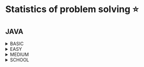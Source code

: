 # Statistics of problem solving ⭐
## JAVA
<details>
<summary>BASIC</summary>

|Name|Problem|Solution|Time Complexity|Space complexity
|---|---|---|---|---|
|Binary Search|https://practice.geeksforgeeks.org/problems/binary-search-1587115620/1?utm_source=gfg&utm_medium=article&utm_campaign=bottom_sticky_on_article|<a href='https://github.com/savra/GeeksforGeeks/tree/master/src/main/java/com/hvdbs/savra/geeksforgeeks/solution/java/BinarySearch.java'>Binary Search</a>|$O(LogN)$|$O(1)$
|Bit Difference|https://practice.geeksforgeeks.org/problems/bit-difference-1587115620/1?page=1&difficulty[]=-1&status[]=unsolved&sortBy=accuracy|<a href='https://github.com/savra/GeeksforGeeks/tree/master/src/main/java/com/hvdbs/savra/geeksforgeeks/solution/java/BitDifference.java'>Bit Difference</a>|$not specified$|$not specified$
|Check If Circular Linked List|https://practice.geeksforgeeks.org/problems/circular-linked-list/1?page=1&difficulty[]=-1&status[]=unsolved&category[]=Linked%20List&sortBy=accuracy|<a href='https://github.com/savra/GeeksforGeeks/tree/master/src/main/java/com/hvdbs/savra/geeksforgeeks/solution/java/CheckIfCircularLinkedList.java'>Check If Circular Linked List</a>|$O(N)$|$O(1)$
|Count Leaves in Binary Tree|https://practice.geeksforgeeks.org/problems/count-leaves-in-binary-tree/1?page=1&difficulty[]=-1&status[]=unsolved&sortBy=accuracy|<a href='https://github.com/savra/GeeksforGeeks/tree/master/src/main/java/com/hvdbs/savra/geeksforgeeks/solution/java/CountLeavesInBinaryTree.java'>Count Leaves in Binary Tree</a>|$O(N)$|$O(N)$
|Count nodes of linked list|https://practice.geeksforgeeks.org/problems/count-nodes-of-linked-list/1?page=1&difficulty[]=-1&status[]=unsolved&sortBy=accuracy|<a href='https://github.com/savra/GeeksforGeeks/tree/master/src/main/java/com/hvdbs/savra/geeksforgeeks/solution/java/CountNodesOfLinkedList.java'>Count nodes of linked list</a>|$O(N)$|$O(1)$
|Count zeros in a sorted matrix|https://practice.geeksforgeeks.org/problems/count-zeros-in-a-sorted-matrix/1?page=1&difficulty[]=-1&status[]=unsolved&sortBy=accuracy|<a href='https://github.com/savra/GeeksforGeeks/tree/master/src/main/java/com/hvdbs/savra/geeksforgeeks/solution/java/CountZerosInASortedMatrix.java'>Count zeros in a sorted matrix</a>|$O(N^2)$|$O(1)$
|Delete Alternate Nodes|https://practice.geeksforgeeks.org/problems/delete-alternate-nodes/1?page=1&difficulty[]=-1&status[]=unsolved&category[]=Linked%20List&sortBy=accuracy|<a href='https://github.com/savra/GeeksforGeeks/tree/master/src/main/java/com/hvdbs/savra/geeksforgeeks/solution/java/DeleteAlternateNodes.java'>Delete Alternate Nodes</a>|$not specified$|$not specified$
|Delete node in Doubly Linked List|https://practice.geeksforgeeks.org/problems/delete-node-in-doubly-linked-list/1?page=1&difficulty[]=-1&status[]=unsolved&category[]=Linked%20List&sortBy=accuracy|<a href='https://github.com/savra/GeeksforGeeks/tree/master/src/main/java/com/hvdbs/savra/geeksforgeeks/solution/java/DeleteNodeInDoublyLinkedList.java'>Delete node in Doubly Linked List</a>|$not specified$|$not specified$
|Find minimum and maximum element in an array|https://practice.geeksforgeeks.org/problems/find-minimum-and-maximum-element-in-an-array4428/1?page=1&difficulty[]=-1&category[]=Data%20Structures&category[]=Arrays&sortBy=submissions|<a href='https://github.com/savra/GeeksforGeeks/tree/master/src/main/java/com/hvdbs/savra/geeksforgeeks/solution/java/FindMinimumAndMaximumElementInAnArray.java'>Find minimum and maximum element in an array</a>|$O(N)$|$O(1)$
|Find n/k th node in Linked list|https://practice.geeksforgeeks.org/problems/find-nk-th-node-in-linked-list/1?page=1&difficulty[]=-1&status[]=unsolved&category[]=Linked%20List&sortBy=accuracy|<a href='https://github.com/savra/GeeksforGeeks/tree/master/src/main/java/com/hvdbs/savra/geeksforgeeks/solution/java/FindNkThNodeInLinkedList.java'>Find n/k th node in Linked list</a>|$not specified$|$not specified$
|Find the Sum of Last N nodes of the Linked List|https://practice.geeksforgeeks.org/problems/find-the-sum-of-last-n-nodes-of-the-linked-list/1?page=1&difficulty[]=-1&status[]=unsolved&category[]=Linked%20List&sortBy=accuracy|<a href='https://github.com/savra/GeeksforGeeks/tree/master/src/main/java/com/hvdbs/savra/geeksforgeeks/solution/java/FindTheSumOfLastNNodesOfTheLinkedList.java'>Find the Sum of Last N nodes of the Linked List</a>|$O(N)$|$O(1)$
|Game with nos|https://practice.geeksforgeeks.org/problems/game-with-nos3123/1?page=1&difficulty[]=-1&status[]=unsolved&sortBy=accuracy|<a href='https://github.com/savra/GeeksforGeeks/tree/master/src/main/java/com/hvdbs/savra/geeksforgeeks/solution/java/GameWithNos.java'>Game with nos</a>|$O(N)$|$O(N)$
|Identical Linked Lists|https://practice.geeksforgeeks.org/problems/identical-linked-lists/1?page=1&difficulty[]=-1&status[]=unsolved&category[]=Linked%20List&sortBy=accuracy|<a href='https://github.com/savra/GeeksforGeeks/tree/master/src/main/java/com/hvdbs/savra/geeksforgeeks/solution/java/IdenticalLinkedLists.java'>Identical Linked Lists</a>|$not specified$|$not specified$
|Immediate Smaller Element|https://practice.geeksforgeeks.org/problems/immediate-smaller-element1142/1?page=1&difficulty[]=-1&status[]=unsolved&category[]=Stack&sortBy=accuracy|<a href='https://github.com/savra/GeeksforGeeks/tree/master/src/main/java/com/hvdbs/savra/geeksforgeeks/solution/java/ImmediateSmallerElement.java'>Immediate Smaller Element</a>|$O(N)$|$O(1)$
|Implement Queue using array|https://practice.geeksforgeeks.org/problems/implement-queue-using-array/1?page=1&difficulty[]=-1&status[]=unsolved&category[]=Queue&sortBy=accuracy|<a href='https://github.com/savra/GeeksforGeeks/tree/master/src/main/java/com/hvdbs/savra/geeksforgeeks/solution/java/ImplementQueueUsingArray.java'>Implement Queue using array</a>|$not specified$|$not specified$
|Implement Queue using Linked List|https://practice.geeksforgeeks.org/problems/implement-queue-using-linked-list|<a href='https://github.com/savra/GeeksforGeeks/tree/master/src/main/java/com/hvdbs/savra/geeksforgeeks/solution/java/ImplementQueueUsingLinkedList.java'>Implement Queue using Linked List</a>|$not specified$|$not specified$
|Implement stack using array|https://practice.geeksforgeeks.org/problems/implement-stack-using-array/1?page=1&difficulty[]=-1&status[]=unsolved&category[]=Stack&sortBy=accuracy|<a href='https://github.com/savra/GeeksforGeeks/tree/master/src/main/java/com/hvdbs/savra/geeksforgeeks/solution/java/ImplementStackUsingArray.java'>Implement stack using array</a>|$not specified$|$not specified$
|Implement Stack using Linked List|https://practice.geeksforgeeks.org/problems/implement-stack-using-linked-list/1?page=1&difficulty[]=-1&status[]=unsolved&category[]=Linked%20List&sortBy=accuracy|<a href='https://github.com/savra/GeeksforGeeks/tree/master/src/main/java/com/hvdbs/savra/geeksforgeeks/solution/java/ImplementStackUsingLinkedList.java'>Implement Stack using Linked List</a>|$not specified$|$not specified$
|Insert in Middle of Linked List|https://practice.geeksforgeeks.org/problems/insert-in-middle-of-linked-list/1?page=1&difficulty[]=-1&status[]=unsolved&category[]=Linked%20List&sortBy=accuracy|<a href='https://github.com/savra/GeeksforGeeks/tree/master/src/main/java/com/hvdbs/savra/geeksforgeeks/solution/java/InsertInMiddleOfLinkedList.java'>Insert in Middle of Linked List</a>|$not specified$|$not specified$
|Java Generic Class|https://practice.geeksforgeeks.org/problems/java-generic-class/1?page=1&difficulty[]=-1&status[]=unsolved&sortBy=accuracy|<a href='https://github.com/savra/GeeksforGeeks/tree/master/src/main/java/com/hvdbs/savra/geeksforgeeks/solution/java/JavaGenericClass.java'>Java Generic Class</a>|$not specified$|$not specified$
|Linked List Insertion|https://practice.geeksforgeeks.org/problems/linked-list-insertion-1587115620/1?page=1&difficulty[]=-1&status[]=unsolved&category[]=Linked%20List&sortBy=accuracy|<a href='https://github.com/savra/GeeksforGeeks/tree/master/src/main/java/com/hvdbs/savra/geeksforgeeks/solution/java/LinkedListInsertion.java'>Linked List Insertion</a>|$not specified$|$not specified$
|Linked List Length Even or Odd?|https://practice.geeksforgeeks.org/problems/linked-list-length-even-or-odd/1?page=1&difficulty[]=-1&status[]=unsolved&category[]=Linked%20List&sortBy=accuracy|<a href='https://github.com/savra/GeeksforGeeks/tree/master/src/main/java/com/hvdbs/savra/geeksforgeeks/solution/java/LinkedListLengthEvenOrOdd.java'>Linked List Length Even or Odd?</a>|$O(N)$|$O(1)$
|Magical String[Duplicate Problem]|https://practice.geeksforgeeks.org/problems/magical-string3653/1?page=1&difficulty[]=-1&status[]=unsolved&sortBy=accuracy|<a href='https://github.com/savra/GeeksforGeeks/tree/master/src/main/java/com/hvdbs/savra/geeksforgeeks/solution/java/MagicalStringDuplicateProblem.java'>Magical String[Duplicate Problem]</a>|$O(N)$|$O(N)$
|Matching Pair|https://practice.geeksforgeeks.org/problems/matching-pair5320/1?page=1&difficulty[]=-1&status[]=unsolved&sortBy=accuracy|<a href='https://github.com/savra/GeeksforGeeks/tree/master/src/main/java/com/hvdbs/savra/geeksforgeeks/solution/java/MatchingPair.java'>Matching Pair</a>|$not specified$|$not specified$
|Midori and chocolates|https://practice.geeksforgeeks.org/problems/midori-and-chocolates2438/1?page=1&difficulty[]=-1&status[]=unsolved&sortBy=accuracy|<a href='https://github.com/savra/GeeksforGeeks/tree/master/src/main/java/com/hvdbs/savra/geeksforgeeks/solution/java/MidoriAndChocolates.java'>Midori and chocolates</a>|$O(1)$|$O(1)$
|Minimum element in BST|https://www.geeksforgeeks.org/problems/minimum-element-in-bst/1?page=1&category=Tree&difficulty=Basic&status=unsolved&sortBy=submissions|<a href='https://github.com/savra/GeeksforGeeks/tree/master/src/main/java/com/hvdbs/savra/geeksforgeeks/solution/java/MinimumElementInBST.java'>Minimum element in BST</a>|$O(N)$|$O(N)$
|Modular Node|https://practice.geeksforgeeks.org/problems/modular-node/1?page=1&difficulty[]=-1&status[]=unsolved&category[]=Linked%20List&sortBy=accuracy|<a href='https://github.com/savra/GeeksforGeeks/tree/master/src/main/java/com/hvdbs/savra/geeksforgeeks/solution/java/ModularNode.java'>Modular Node</a>|$not specified$|$not specified$
|Multi Parameters Lambda Expression|https://www.geeksforgeeks.org/problems/multi-parameters-lambda-expression/1?page=1&category=Arrays,Java&difficulty=Basic&sortBy=accuracy|<a href='https://github.com/savra/GeeksforGeeks/tree/master/src/main/java/com/hvdbs/savra/geeksforgeeks/solution/java/MultiParametersLambdaExpression.java'>Multi Parameters Lambda Expression</a>|$O(1)$|$O(1)$
|Node at a given index in linked list|https://practice.geeksforgeeks.org/problems/node-at-a-given-index-in-linked-list/1?page=1&difficulty[]=-1&status[]=unsolved&category[]=Linked%20List&sortBy=accuracy|<a href='https://github.com/savra/GeeksforGeeks/tree/master/src/main/java/com/hvdbs/savra/geeksforgeeks/solution/java/NodeAtAGivenIndexInLinkedList.java'>Node at a given index in linked list</a>|$O(N)$|$O(1)$
|Pairwise Consecutive Elements|https://practice.geeksforgeeks.org/problems/pairwise-consecutive-elements/1?page=1&difficulty[]=-1&status[]=unsolved&category[]=Stack&sortBy=accuracy|<a href='https://github.com/savra/GeeksforGeeks/tree/master/src/main/java/com/hvdbs/savra/geeksforgeeks/solution/java/PairwiseConsecutiveElements.java'>Pairwise Consecutive Elements</a>|$not specified$|$not specified$
|Pattern 13|https://practice.geeksforgeeks.org/problems/triangle-pattern-1661718712/1?page=1&difficulty[]=-1&status[]=unsolved&sortBy=accuracy|<a href='https://github.com/savra/GeeksforGeeks/tree/master/src/main/java/com/hvdbs/savra/geeksforgeeks/solution/java/Pattern13.java'>Pattern 13</a>|$not specified$|$not specified$
|Play With OR|https://practice.geeksforgeeks.org/problems/play-with-or5515/1?page=1&difficulty[]=-1&status[]=unsolved&sortBy=accuracy|<a href='https://github.com/savra/GeeksforGeeks/tree/master/src/main/java/com/hvdbs/savra/geeksforgeeks/solution/java/PlayWithOR.java'>Play With OR</a>|$not specified$|$not specified$
|Postorder Traversal|https://practice.geeksforgeeks.org/problems/postorder-traversal/1?page=1&difficulty[]=-1&status[]=unsolved&sortBy=accuracy|<a href='https://github.com/savra/GeeksforGeeks/tree/master/src/main/java/com/hvdbs/savra/geeksforgeeks/solution/java/PostorderTraversal.java'>Postorder Traversal</a>|$not specified$|$not specified$
|Preorder Traversal|https://practice.geeksforgeeks.org/problems/preorder-traversal/1?page=1&difficulty[]=-1&status[]=unsolved&category[]=Stack&sortBy=accuracy|<a href='https://github.com/savra/GeeksforGeeks/tree/master/src/main/java/com/hvdbs/savra/geeksforgeeks/solution/java/PreorderTraversal.java'>Preorder Traversal</a>|$not specified$|$not specified$
|Print first letter of every word in the string|https://practice.geeksforgeeks.org/problems/print-first-letter-of-every-word-in-the-string3632/1?page=1&difficulty[]=-1&status[]=unsolved&sortBy=accuracy|<a href='https://github.com/savra/GeeksforGeeks/tree/master/src/main/java/com/hvdbs/savra/geeksforgeeks/solution/java/PrintFirstLetterOfEveryWordInTheString.java'>Print first letter of every word in the string</a>|$not specified$|$not specified$
|Print Linked List elements|https://practice.geeksforgeeks.org/problems/print-linked-list-elements/1?page=1&difficulty[]=-1&status[]=unsolved&category[]=Linked%20List&sortBy=accuracy|<a href='https://github.com/savra/GeeksforGeeks/tree/master/src/main/java/com/hvdbs/savra/geeksforgeeks/solution/java/PrintLinkedListElements.java'>Print Linked List elements</a>|$not specified$|$not specified$
|PriorityQueue Inserion - 1|https://www.geeksforgeeks.org/problems/priorityqueue-inserion/1?page=1&category=Arrays,Java&difficulty=Basic&sortBy=accuracy|<a href='https://github.com/savra/GeeksforGeeks/tree/master/src/main/java/com/hvdbs/savra/geeksforgeeks/solution/java/PriorityQueueInserion1.java'>PriorityQueue Inserion - 1</a>|$O(N)$|$O(N)$
|Queue Push & Pop|https://practice.geeksforgeeks.org/problems/queue-designer/1?page=1&difficulty[]=-1&status[]=unsolved&sortBy=accuracy|<a href='https://github.com/savra/GeeksforGeeks/tree/master/src/main/java/com/hvdbs/savra/geeksforgeeks/solution/java/QueuePushPop.java'>Queue Push & Pop</a>|$not specified$|$not specified$
|Queue Reversal|https://practice.geeksforgeeks.org/problems/queue-reversal/1?page=1&difficulty[]=-1&status[]=unsolved&sortBy=accuracy|<a href='https://github.com/savra/GeeksforGeeks/tree/master/src/main/java/com/hvdbs/savra/geeksforgeeks/solution/java/QueueReversal.java'>Queue Reversal</a>|$O(N)$|$O(N)$
|Red OR Green|https://practice.geeksforgeeks.org/problems/red-or-green5711/1?page=1&difficulty[]=-1&status[]=unsolved&sortBy=accuracy|<a href='https://github.com/savra/GeeksforGeeks/tree/master/src/main/java/com/hvdbs/savra/geeksforgeeks/solution/java/RedOrGreen.java'>Red OR Green</a>|$not specified$|$not specified$
|Reverse a String|https://practice.geeksforgeeks.org/problems/reverse-a-string/1?page=1&difficulty[]=-1&category[]=Data%20Structures&category[]=Arrays&sortBy=submissions|<a href='https://github.com/savra/GeeksforGeeks/tree/master/src/main/java/com/hvdbs/savra/geeksforgeeks/solution/java/ReverseString.java'>Reverse a String</a>|$not specified$|$not specified$
|Searching a number|https://practice.geeksforgeeks.org/problems/searching-a-number0324/1?utm_source=gfg&utm_medium=article&utm_campaign=bottom_sticky_on_article|<a href='https://github.com/savra/GeeksforGeeks/tree/master/src/main/java/com/hvdbs/savra/geeksforgeeks/solution/java/SearchingANumber.java'>Searching a number</a>|$not specified$|$not specified$
|Set kth bit|https://practice.geeksforgeeks.org/problems/set-kth-bit3724/1?page=1&difficulty[]=-1&status[]=unsolved&sortBy=accuracy|<a href='https://github.com/savra/GeeksforGeeks/tree/master/src/main/java/com/hvdbs/savra/geeksforgeeks/solution/java/SetKthBit.java'>Set kth bit</a>|$not specified$|$not specified$
|Size of Binary Tree|https://practice.geeksforgeeks.org/problems/size-of-binary-tree/1?page=1&difficulty[]=-1&status[]=unsolved&sortBy=accuracy|<a href='https://github.com/savra/GeeksforGeeks/tree/master/src/main/java/com/hvdbs/savra/geeksforgeeks/solution/java/SizeOfBinaryTree.java'>Size of Binary Tree</a>|$not specified$|$not specified$
|Stack designer|https://practice.geeksforgeeks.org/problems/stack-designer/1?page=1&difficulty[]=-1&status[]=unsolved&sortBy=accuracy|<a href='https://github.com/savra/GeeksforGeeks/tree/master/src/main/java/com/hvdbs/savra/geeksforgeeks/solution/java/StackDesigner.java'>Stack designer</a>|$not specified$|$not specified$
|Sum of Binary Tree|https://practice.geeksforgeeks.org/problems/sum-of-binary-tree/1?page=1&difficulty[]=-1&status[]=unsolved&sortBy=accuracy|<a href='https://github.com/savra/GeeksforGeeks/tree/master/src/main/java/com/hvdbs/savra/geeksforgeeks/solution/java/SumOfBinaryTree.java'>Sum of Binary Tree</a>|$O(N)$|$O(N)$
|Union of two arrays|https://practice.geeksforgeeks.org/problems/union-of-two-arrays3538/1?page=1&difficulty[]=-1&category[]=Data%20Structures&category[]=Arrays&sortBy=submissions|<a href='https://github.com/savra/GeeksforGeeks/tree/master/src/main/java/com/hvdbs/savra/geeksforgeeks/solution/java/UnionOfTwoArrays.java'>Union of two arrays</a>|$O(N + M)$|$O(N + M)$
</details>
<details>
<summary>EASY</summary>

|Name|Problem|Solution|Time Complexity|Space complexity
|---|---|---|---|---|
|BigInteger Multiply|https://practice.geeksforgeeks.org/problems/biginteger-multiply/1?page=1&status[]=unsolved&sortBy=accuracy|<a href='https://github.com/savra/GeeksforGeeks/tree/master/src/main/java/com/hvdbs/savra/geeksforgeeks/solution/java/BigIntegerMultiply.java'>BigInteger Multiply</a>|$not specified$|$not specified$
|Binary matrix having maximum number of 1s|https://practice.geeksforgeeks.org/problems/binary-matrix-having-maximum-number-of-1s--170647/1?page=1&category=Binary%20Search&difficulty=School,Basic,Easy&status=unsolved&sortBy=accuracy|<a href='https://github.com/savra/GeeksforGeeks/tree/master/src/main/java/com/hvdbs/savra/geeksforgeeks/solution/java/BinaryMatrixHavingMaximumNumberOf1s.java'>Binary matrix having maximum number of 1s</a>|$not specified$|$not specified$
|Common elements|https://practice.geeksforgeeks.org/problems/common-elements1132/1?utm_source=gfg&utm_medium=article&utm_campaign=bottom_sticky_on_article|<a href='https://github.com/savra/GeeksforGeeks/tree/master/src/main/java/com/hvdbs/savra/geeksforgeeks/solution/java/CommonElements.java'>Common elements</a>|$O(N)$|$O(N)$
|Delete without head pointer|https://practice.geeksforgeeks.org/problems/delete-without-head-pointer/1?page=1&difficulty[]=-2&difficulty[]=-1&difficulty[]=0&status[]=unsolved&category[]=Linked%20List&sortBy=accuracy|<a href='https://github.com/savra/GeeksforGeeks/tree/master/src/main/java/com/hvdbs/savra/geeksforgeeks/solution/java/DeleteWithoutHeadPointer.java'>Delete without head pointer</a>|$not specified$|$not specified$
|Deque Implementations|https://practice.geeksforgeeks.org/problems/deque-implementations/1?page=1&difficulty[]=0&status[]=unsolved&category[]=Queue&sortBy=accuracy|<a href='https://github.com/savra/GeeksforGeeks/tree/master/src/main/java/com/hvdbs/savra/geeksforgeeks/solution/java/DequeImplementations.java'>Deque Implementations</a>|$not specified$|$not specified$
|Equilibrium Point|https://practice.geeksforgeeks.org/problems/equilibrium-point-1587115620/1?utm_source=gfg&utm_medium=article&utm_campaign=bottom_sticky_on_article|<a href='https://github.com/savra/GeeksforGeeks/tree/master/src/main/java/com/hvdbs/savra/geeksforgeeks/solution/java/EquilibriumPoint.java'>Equilibrium Point</a>|$O(N)$|$O(1)$
|Find the Highest number|https://practice.geeksforgeeks.org/problems/find-the-highest-number2259/1?page=1&category=Binary%20Search&difficulty=School,Basic,Easy&status=unsolved&sortBy=accuracy|<a href='https://github.com/savra/GeeksforGeeks/tree/master/src/main/java/com/hvdbs/savra/geeksforgeeks/solution/java/FindTheHighestNumber.java'>Find the Highest number</a>|$not specified$|$not specified$
|First negative integer in every window of size k|https://practice.geeksforgeeks.org/problems/first-negative-integer-in-every-window-of-size-k3345/1?page=1&difficulty[]=0&status[]=unsolved&category[]=Queue&sortBy=accuracy|<a href='https://github.com/savra/GeeksforGeeks/tree/master/src/main/java/com/hvdbs/savra/geeksforgeeks/solution/java/FirstNegativeIntegerInEveryWindowOfSizeK.java'>First negative integer in every window of size k</a>|$not specified$|$not specified$
|Generate Binary Numbers|https://practice.geeksforgeeks.org/problems/generate-binary-numbers-1587115620/1?page=1&difficulty[]=0&status[]=unsolved&category[]=Queue&sortBy=accuracy|<a href='https://github.com/savra/GeeksforGeeks/tree/master/src/main/java/com/hvdbs/savra/geeksforgeeks/solution/java/GenerateBinaryNumbers.java'>Generate Binary Numbers</a>|$O(N * LogN)$|$O(1)$
|Insert an Element at the Bottom of a Stack|https://practice.geeksforgeeks.org/problems/insert-an-element-at-the-bottom-of-a-stack/1?page=1&difficulty[]=0&status[]=unsolved&category[]=Stack&sortBy=accuracy|<a href='https://github.com/savra/GeeksforGeeks/tree/master/src/main/java/com/hvdbs/savra/geeksforgeeks/solution/java/InsertAnElementAtTheBottomOfAStack.java'>Insert an Element at the Bottom of a Stack</a>|$not specified$|$not specified$
|Leaders in an array|https://practice.geeksforgeeks.org/problems/leaders-in-an-array-1587115620/1?utm_source=gfg&utm_medium=article&utm_campaign=bottom_sticky_on_article|<a href='https://github.com/savra/GeeksforGeeks/tree/master/src/main/java/com/hvdbs/savra/geeksforgeeks/solution/java/LeadersInAnArray.java'>Leaders in an array</a>|$O(N)$|$O(1)$
|Maximum Diamonds|https://practice.geeksforgeeks.org/problems/chinky-and-diamonds3340/1?page=1&difficulty[]=0&status[]=unsolved&category[]=Queue&sortBy=accuracy|<a href='https://github.com/savra/GeeksforGeeks/tree/master/src/main/java/com/hvdbs/savra/geeksforgeeks/solution/java/MaximumDiamonds.java'>Maximum Diamonds</a>|$not specified$|$not specified$
|Max Level Sum in Binary Tree|https://practice.geeksforgeeks.org/problems/max-level-sum-in-binary-tree--170647/1?page=1&category=Binary%20Search&difficulty=School,Basic,Easy&status=unsolved&sortBy=accuracy|<a href='https://github.com/savra/GeeksforGeeks/tree/master/src/main/java/com/hvdbs/savra/geeksforgeeks/solution/java/MaxLevelSumInBinaryTree.java'>Max Level Sum in Binary Tree</a>|$not specified$|$not specified$
|Minimum Cost of ropes|https://practice.geeksforgeeks.org/problems/minimum-cost-of-ropes-1587115620/1?page=1&difficulty[]=0&status[]=unsolved&category[]=Queue&sortBy=accuracy|<a href='https://github.com/savra/GeeksforGeeks/tree/master/src/main/java/com/hvdbs/savra/geeksforgeeks/solution/java/MinimumCostOfRopes.java'>Minimum Cost of ropes</a>|$not specified$|$not specified$
|Min sum formed by digits|https://www.geeksforgeeks.org/problems/min-sum-formed-by-digits3551/1?page=1&category=Queue&difficulty=Easy&status=unsolved&sortBy=accuracy|<a href='https://github.com/savra/GeeksforGeeks/tree/master/src/main/java/com/hvdbs/savra/geeksforgeeks/solution/java/MinSumFormedByDigits.java'>Min sum formed by digits</a>|$O(N)$|$O(N * LogN)$
|Next Right Node|https://www.geeksforgeeks.org/problems/next-right-node/1?page=1&category=Queue&difficulty=Easy&status=unsolved&sortBy=accuracy|<a href='https://github.com/savra/GeeksforGeeks/tree/master/src/main/java/com/hvdbs/savra/geeksforgeeks/solution/java/NextRightNode.java'>Next Right Node</a>|$O(N)$|$O(N)$
|Occurence of an integer in a Linked List|https://practice.geeksforgeeks.org/problems/occurence-of-an-integer-in-a-linked-list/1?page=1&difficulty[]=0&status[]=unsolved&category[]=Linked%20List&sortBy=accuracy|<a href='https://github.com/savra/GeeksforGeeks/tree/master/src/main/java/com/hvdbs/savra/geeksforgeeks/solution/java/OccurenceOfAnIntegerInALinkedList.java'>Occurence of an integer in a Linked List</a>|$not specified$|$not specified$
|Operations on PriorityQueue|https://practice.geeksforgeeks.org/problems/operations-on-priorityqueue/1?page=1&difficulty[]=0&status[]=unsolved&category[]=Queue&sortBy=accuracy|<a href='https://github.com/savra/GeeksforGeeks/tree/master/src/main/java/com/hvdbs/savra/geeksforgeeks/solution/java/OperationsOnPriorityQueue.java'>Operations on PriorityQueue</a>|$not specified$|$not specified$
|Queue Operations|https://www.geeksforgeeks.org/problems/queue-operations/1?page=1&category=Queue&difficulty=Easy&status=unsolved&sortBy=accuracy|<a href='https://github.com/savra/GeeksforGeeks/tree/master/src/main/java/com/hvdbs/savra/geeksforgeeks/solution/java/QueueOperations.java'>Queue Operations</a>|$O(N)$|$O(N)$
|Queue using stack|https://practice.geeksforgeeks.org/problems/queue-using-stack/1?page=1&difficulty[]=0&status[]=unsolved&category[]=Queue&sortBy=accuracy|<a href='https://github.com/savra/GeeksforGeeks/tree/master/src/main/java/com/hvdbs/savra/geeksforgeeks/solution/java/QueueUsingStack.java'>Queue using stack</a>|$not specified$|$not specified$
|Queue using two Stacks|https://practice.geeksforgeeks.org/problems/queue-using-two-stacks/1?page=1&difficulty[]=0&status[]=unsolved&category[]=Queue&sortBy=accuracy|<a href='https://github.com/savra/GeeksforGeeks/tree/master/src/main/java/com/hvdbs/savra/geeksforgeeks/solution/java/QueueUsingTwoStacks.java'>Queue using two Stacks</a>|$not specified$|$not specified$
|Reverse a linked list|https://practice.geeksforgeeks.org/problems/reverse-a-linked-list/1?page=1&difficulty[]=-2&difficulty[]=-1&difficulty[]=0&status[]=unsolved&category[]=Linked%20List&sortBy=accuracy|<a href='https://github.com/savra/GeeksforGeeks/tree/master/src/main/java/com/hvdbs/savra/geeksforgeeks/solution/java/ReverseALinkedList.java'>Reverse a linked list</a>|$not specified$|$not specified$
|Reverse First K elements of Queue|https://practice.geeksforgeeks.org/problems/reverse-first-k-elements-of-queue/1?page=1&difficulty[]=0&status[]=unsolved&category[]=Queue&sortBy=accuracy|<a href='https://github.com/savra/GeeksforGeeks/tree/master/src/main/java/com/hvdbs/savra/geeksforgeeks/solution/java/ReverseFirstKElementsOfQueue.java'>Reverse First K elements of Queue</a>|$not specified$|$not specified$
|Stack using two queues|https://practice.geeksforgeeks.org/problems/stack-using-two-queues/1?page=1&difficulty[]=0&status[]=unsolved&category[]=Queue&sortBy=accuracy|<a href='https://github.com/savra/GeeksforGeeks/tree/master/src/main/java/com/hvdbs/savra/geeksforgeeks/solution/java/StackUsingTwoQueues.java'>Stack using two queues</a>|$not specified$|$not specified$
|Ticket Counter|https://www.geeksforgeeks.org/problems/ticket-counter-2731/1?page=1&category=Queue&difficulty=Easy&status=unsolved&sortBy=accuracy|<a href='https://github.com/savra/GeeksforGeeks/tree/master/src/main/java/com/hvdbs/savra/geeksforgeeks/solution/java/TicketCounter.java'>Ticket Counter</a>|$O(N)$|$O(N)$
</details>
<details>
<summary>MEDIUM</summary>

|Name|Problem|Solution|Time Complexity|Space complexity
|---|---|---|---|---|
|Majority Element|https://practice.geeksforgeeks.org/problems/majority-element-1587115620/1?utm_source=geeksforgeeks&utm_medium=ml_article_practice_tab&utm_campaign=article_practice_tab|<a href='https://github.com/savra/GeeksforGeeks/tree/master/src/main/java/com/hvdbs/savra/geeksforgeeks/solution/java/MajorityElement.java'>Majority Element</a>|$O(N)$|$O(N)$
</details>
<details>
<summary>SCHOOL</summary>

|Name|Problem|Solution|Time Complexity|Space complexity
|---|---|---|---|---|
|Addition of Two Numbers|https://practice.geeksforgeeks.org/problems/addition-of-two-numbers0812/1?page=1&difficulty[]=-2&sortBy=accuracy|<a href='https://github.com/savra/GeeksforGeeks/tree/master/src/main/java/com/hvdbs/savra/geeksforgeeks/solution/java/AdditionOfTwoNumbers.java'>Addition of Two Numbers</a>|$not specified$|$not specified$
|Addition of two square matrices|https://practice.geeksforgeeks.org/problems/addition-of-two-square-matrices4916/1?page=3&difficulty[]=-2&category[]=Data%20Structures&category[]=Arrays&sortBy=submissions|<a href='https://github.com/savra/GeeksforGeeks/tree/master/src/main/java/com/hvdbs/savra/geeksforgeeks/solution/java/AdditionOfTwoSquareMatrices.java'>Addition of two square matrices</a>|$O(N^2)$|$O(1)$
|Area of Rectangle, Right Angled Triangle and Circle|https://practice.geeksforgeeks.org/problems/area-of-rectange-right-angled-triangle-and-circle2600/1?page=3&difficulty[]=-2&status[]=unsolved&status[]=attempted&sortBy=submissions|<a href='https://github.com/savra/GeeksforGeeks/tree/master/src/main/java/com/hvdbs/savra/geeksforgeeks/solution/java/AreaOfRectangleRightAngledTriangleAndCircle.java'>Area of Rectangle, Right Angled Triangle and Circle</a>|$O(1)$|$O(1)$
|Armstrong Numbers|https://practice.geeksforgeeks.org/problems/armstrong-numbers2727/1?page=1&difficulty[]=-2&status[]=unsolved&status[]=attempted&sortBy=submissions|<a href='https://github.com/savra/GeeksforGeeks/tree/master/src/main/java/com/hvdbs/savra/geeksforgeeks/solution/java/ArmstrongNumbers.java'>Armstrong Numbers</a>|$O(1)$|$O(1)$
|Arrays (Sum of array)|https://practice.geeksforgeeks.org/problems/c-arrays-sum-of-array-set-14805/1?page=1&difficulty[]=-2&category[]=Data%20Structures&category[]=Arrays&sortBy=submissions|<a href='https://github.com/savra/GeeksforGeeks/tree/master/src/main/java/com/hvdbs/savra/geeksforgeeks/solution/java/ArraysSumOfArray.java'>Arrays (Sum of array)</a>|$not specified$|$not specified$
|At least two greater elements|https://practice.geeksforgeeks.org/problems/at-least-two-greater-elements4625/1?page=1&difficulty[]=-2&category[]=Data%20Structures&category[]=Arrays&sortBy=submissions|<a href='https://github.com/savra/GeeksforGeeks/tree/master/src/main/java/com/hvdbs/savra/geeksforgeeks/solution/java/AtLeastTwoGreaterElements.java'>At least two greater elements</a>|$not specified$|$not specified$
|Automorphic Number|https://practice.geeksforgeeks.org/problems/automorphic-number4721/1?page=3&difficulty[]=-2&status[]=unsolved&status[]=attempted&sortBy=submissions|<a href='https://github.com/savra/GeeksforGeeks/tree/master/src/main/java/com/hvdbs/savra/geeksforgeeks/solution/java/AutomorphicNumber.java'>Automorphic Number</a>|$O(1)$|$O(1)$
|Average in a stream|https://practice.geeksforgeeks.org/problems/average4856/1?page=2&difficulty[]=-2&category[]=Data%20Structures&category[]=Arrays&sortBy=submissions|<a href='https://github.com/savra/GeeksforGeeks/tree/master/src/main/java/com/hvdbs/savra/geeksforgeeks/solution/java/AverageInAstream.java'>Average in a stream</a>|$not specified$|$not specified$
|Binary representation|https://practice.geeksforgeeks.org/problems/binary-representation5003/1?page=3&difficulty[]=-2&category[]=Data%20Structures&category[]=Arrays&sortBy=submissions|<a href='https://github.com/savra/GeeksforGeeks/tree/master/src/main/java/com/hvdbs/savra/geeksforgeeks/solution/java/BinaryRepresentation.java'>Binary representation</a>|$O(N)$|$O(1)$
|Check for Binary|https://practice.geeksforgeeks.org/problems/check-for-binary/1?page=1&difficulty[]=-2&category[]=Data%20Structures&category[]=Arrays&sortBy=submissions|<a href='https://github.com/savra/GeeksforGeeks/tree/master/src/main/java/com/hvdbs/savra/geeksforgeeks/solution/java/CheckForBinary.java'>Check for Binary</a>|$not specified$|$not specified$
|Check String|https://practice.geeksforgeeks.org/problems/check-string1818/1?page=2&difficulty[]=-2&category[]=Data%20Structures&category[]=Arrays&sortBy=submissions|<a href='https://github.com/savra/GeeksforGeeks/tree/master/src/main/java/com/hvdbs/savra/geeksforgeeks/solution/java/CheckString.java'>Check String</a>|$O(|S|)$|$O(1)$
|C++ if-else (Decision Making)|https://practice.geeksforgeeks.org/problems/c-if-else-decision-making4138/1?page=1&difficulty[]=-2&status[]=unsolved&status[]=attempted&sortBy=submissions|<a href='https://github.com/savra/GeeksforGeeks/tree/master/src/main/java/com/hvdbs/savra/geeksforgeeks/solution/java/CIfElseDecisionMaking.java'>C++ if-else (Decision Making)</a>|$O(1)$|$O(1)$
|C++ Input / Output|https://practice.geeksforgeeks.org/problems/c-input-output2432/1?page=1&difficulty[]=-2&status[]=unsolved&status[]=attempted&sortBy=submissions|<a href='https://github.com/savra/GeeksforGeeks/tree/master/src/main/java/com/hvdbs/savra/geeksforgeeks/solution/java/CInputOutput.java'>C++ Input / Output</a>|$O(1)$|$O(1)$
|Combinational Logic|https://practice.geeksforgeeks.org/problems/combinational-logic1908/1?page=3&difficulty[]=-2&category[]=Data%20Structures&category[]=Arrays&sortBy=submissions|<a href='https://github.com/savra/GeeksforGeeks/tree/master/src/main/java/com/hvdbs/savra/geeksforgeeks/solution/java/CombinationalLogic.java'>Combinational Logic</a>|$O(1)$|$O(1)$
|Compete the skills|https://practice.geeksforgeeks.org/problems/compete-the-skills5807/1?page=2&difficulty[]=-2&category[]=Data%20Structures&category[]=Arrays&sortBy=submissions|<a href='https://github.com/savra/GeeksforGeeks/tree/master/src/main/java/com/hvdbs/savra/geeksforgeeks/solution/java/CompeteTheSkills.java'>Compete the skills</a>|$O(1)$|$O(1)$
|Convert a list of characters into a String|https://practice.geeksforgeeks.org/problems/convert-a-list-of-characters-into-a-string5142/1?page=2&difficulty[]=-2&category[]=Data%20Structures&category[]=Arrays&sortBy=submissions|<a href='https://github.com/savra/GeeksforGeeks/tree/master/src/main/java/com/hvdbs/savra/geeksforgeeks/solution/java/ConvertAListOfCharactersIntoAString.java'>Convert a list of characters into a String</a>|$not specified$|$not specified$
|Convert String to LowerCase|https://practice.geeksforgeeks.org/problems/java-convert-string-to-lowercase2313/1?page=1&difficulty[]=-2&category[]=Data%20Structures&category[]=Arrays&sortBy=submissions|<a href='https://github.com/savra/GeeksforGeeks/tree/master/src/main/java/com/hvdbs/savra/geeksforgeeks/solution/java/ConvertStringToLowerCase.java'>Convert String to LowerCase</a>|$not specified$|$not specified$
|C++ Operators (Relational) | Set 2|https://practice.geeksforgeeks.org/problems/c-operators-relational-set-21407/1?page=2&difficulty[]=-2&status[]=unsolved&status[]=attempted&sortBy=submissions|<a href='https://github.com/savra/GeeksforGeeks/tree/master/src/main/java/com/hvdbs/savra/geeksforgeeks/solution/java/COperatorsRelationalSet2.java'>C++ Operators (Relational) | Set 2</a>|$O(1)$|$O(1)$
|Count Digits|https://practice.geeksforgeeks.org/problems/count-digits5716/1?page=1&difficulty[]=-2&status[]=unsolved&status[]=attempted&sortBy=submissions|<a href='https://github.com/savra/GeeksforGeeks/tree/master/src/main/java/com/hvdbs/savra/geeksforgeeks/solution/java/CountDigits.java'>Count Digits</a>|$O(LogN)$|$O(1)$
|Count of camel case characters|https://practice.geeksforgeeks.org/problems/find-the-camel3348/1?page=2&difficulty[]=-2&category[]=Data%20Structures&category[]=Arrays&sortBy=submissions|<a href='https://github.com/savra/GeeksforGeeks/tree/master/src/main/java/com/hvdbs/savra/geeksforgeeks/solution/java/CountOfCamelCaseCharacters.java'>Count of camel case characters</a>|$not specified$|$not specified$
|Count of smaller elements|https://practice.geeksforgeeks.org/problems/count-of-smaller-elements5947/1?page=1&difficulty[]=-2&category[]=Data%20Structures&category[]=Arrays&sortBy=submissions|<a href='https://github.com/savra/GeeksforGeeks/tree/master/src/main/java/com/hvdbs/savra/geeksforgeeks/solution/java/CountOfSmallerElements.java'>Count of smaller elements</a>|$not specified$|$not specified$
|Count type of Characters|https://practice.geeksforgeeks.org/problems/count-type-of-characters3635/1?page=3&difficulty[]=-2&category[]=Data%20Structures&category[]=Arrays&sortBy=submissions|<a href='https://github.com/savra/GeeksforGeeks/tree/master/src/main/java/com/hvdbs/savra/geeksforgeeks/solution/java/CountTypeOfCharacters.java'>Count type of Characters</a>|$O(N)$|$O(1)$
|C++ Strings|https://practice.geeksforgeeks.org/problems/c-strings4609/1?page=2&difficulty[]=-2&category[]=Data%20Structures&category[]=Arrays&sortBy=submissions|<a href='https://github.com/savra/GeeksforGeeks/tree/master/src/main/java/com/hvdbs/savra/geeksforgeeks/solution/java/CStrings.java'>C++ Strings</a>|$not specified$|$not specified$
|C++ Switch Case Statement|https://practice.geeksforgeeks.org/problems/c-switch-case-statement5900/1?page=1&difficulty[]=-2&status[]=unsolved&status[]=attempted&sortBy=submissions|<a href='https://github.com/savra/GeeksforGeeks/tree/master/src/main/java/com/hvdbs/savra/geeksforgeeks/solution/java/CSwitchCaseStatement.java'>C++ Switch Case Statement</a>|$O(1)$|$O(1)$
|Delete alternate characters|https://practice.geeksforgeeks.org/problems/java-delete-alternate-characters4036/1?page=2&difficulty[]=-2&category[]=Data%20Structures&category[]=Arrays&sortBy=submissions|<a href='https://github.com/savra/GeeksforGeeks/tree/master/src/main/java/com/hvdbs/savra/geeksforgeeks/solution/java/DeleteAlternateCharacters.java'>Delete alternate characters</a>|$not specified$|$not specified$
|Determine focal length of a spherical mirror|https://practice.geeksforgeeks.org/problems/determine-focal-length-of-a-spherical-mirror5415/1?page=4&difficulty[]=-2&status[]=unsolved&status[]=attempted&sortBy=submissions|<a href='https://github.com/savra/GeeksforGeeks/tree/master/src/main/java/com/hvdbs/savra/geeksforgeeks/solution/java/DetermineFocalLengthOfASphericalMirror.java'>Determine focal length of a spherical mirror</a>|$O(1)$|$O(1)$
|Diagonal sum|https://practice.geeksforgeeks.org/problems/diagonal-sum0158/1?page=3&difficulty[]=-2&category[]=Data%20Structures&category[]=Arrays&sortBy=submissions|<a href='https://github.com/savra/GeeksforGeeks/tree/master/src/main/java/com/hvdbs/savra/geeksforgeeks/solution/java/DiagonalSum.java'>Diagonal sum</a>|$O(N)$|$O(1)$
|Display longest name|https://practice.geeksforgeeks.org/problems/display-longest-name0853/1?page=1&difficulty[]=-2&category[]=Data%20Structures&category[]=Arrays&sortBy=submissions|<a href='https://github.com/savra/GeeksforGeeks/tree/master/src/main/java/com/hvdbs/savra/geeksforgeeks/solution/java/DisplayLongestName.java'>Display longest name</a>|$not specified$|$not specified$
|Distance between 2 points|https://practice.geeksforgeeks.org/problems/distance-between-2-points3200/1?page=3&difficulty[]=-2&status[]=unsolved&status[]=attempted&sortBy=submissions|<a href='https://github.com/savra/GeeksforGeeks/tree/master/src/main/java/com/hvdbs/savra/geeksforgeeks/solution/java/DistanceBetween2Points.java'>Distance between 2 points</a>|$O(1)$|$O(1)$
|Even Odd Sum|https://practice.geeksforgeeks.org/problems/even-odd-sum5450/1?page=3&difficulty[]=-2&status[]=unsolved&status[]=attempted&sortBy=submissions|<a href='https://github.com/savra/GeeksforGeeks/tree/master/src/main/java/com/hvdbs/savra/geeksforgeeks/solution/java/EvenOddSum.java'>Even Odd Sum</a>|$O(N)$|$O(1)$
|Extract the integers|https://practice.geeksforgeeks.org/problems/extract-the-integers4428/1?page=3&difficulty[]=-2&category[]=Data%20Structures&category[]=Arrays&sortBy=submissions|<a href='https://github.com/savra/GeeksforGeeks/tree/master/src/main/java/com/hvdbs/savra/geeksforgeeks/solution/java/ExtractTheIntegers.java'>Extract the integers</a>|$O(N)$|$O(N)$
|Fascinating Number|https://practice.geeksforgeeks.org/problems/fascinating-number3751/1?page=2&difficulty[]=-2&category[]=Data%20Structures&category[]=Arrays&sortBy=submissions|<a href='https://github.com/savra/GeeksforGeeks/tree/master/src/main/java/com/hvdbs/savra/geeksforgeeks/solution/java/FascinatingNumber.java'>Fascinating Number</a>|$O(1)$|$O(1)$
|Find difference between sum of diagonals|https://practice.geeksforgeeks.org/problems/find-difference-between-sum-of-diagonals1554/1?page=3&difficulty[]=-2&category[]=Data%20Structures&category[]=Arrays&sortBy=submissions|<a href='https://github.com/savra/GeeksforGeeks/tree/master/src/main/java/com/hvdbs/savra/geeksforgeeks/solution/java/FindDifferenceBetweenSumOfDiagonals.java'>Find difference between sum of diagonals</a>|$O(N)$|$O(1)$
|Find Index|https://practice.geeksforgeeks.org/problems/find-index4752/1?page=1&difficulty[]=-2&category[]=Data%20Structures&category[]=Arrays&sortBy=submissions|<a href='https://github.com/savra/GeeksforGeeks/tree/master/src/main/java/com/hvdbs/savra/geeksforgeeks/solution/java/FindIndex.java'>Find Index</a>|$not specified$|$not specified$
|Find the median|https://practice.geeksforgeeks.org/problems/find-the-median0527/1?page=1&difficulty[]=-2&status[]=unsolved&status[]=attempted&sortBy=submissions|<a href='https://github.com/savra/GeeksforGeeks/tree/master/src/main/java/com/hvdbs/savra/geeksforgeeks/solution/java/FindTheMedian.java'>Find the median</a>|$O(N * LogN)$|$O(1)$
|1s Complement|https://practice.geeksforgeeks.org/problems/1s-complement2819/1?page=3&difficulty[]=-2&category[]=Data%20Structures&category[]=Arrays&sortBy=submissions|<a href='https://github.com/savra/GeeksforGeeks/tree/master/src/main/java/com/hvdbs/savra/geeksforgeeks/solution/java/FirstComplement.java'>1s Complement</a>|$O(N)$|$O(N)$
|Front-Back Transformation - copy|https://practice.geeksforgeeks.org/problems/front-back-transformation1659/1?page=3&difficulty[]=-2&category[]=Data%20Structures&category[]=Arrays&sortBy=submissions|<a href='https://github.com/savra/GeeksforGeeks/tree/master/src/main/java/com/hvdbs/savra/geeksforgeeks/solution/java/FrontBackTransformationCopy.java'>Front-Back Transformation - copy</a>|$O(N)$|$O(N)$
|Full Prime|https://practice.geeksforgeeks.org/problems/full-prime2659/1?page=2&difficulty[]=-2&status[]=unsolved&status[]=attempted&sortBy=submissions|<a href='https://github.com/savra/GeeksforGeeks/tree/master/src/main/java/com/hvdbs/savra/geeksforgeeks/solution/java/FullPrime.java'>Full Prime</a>|$O(LogN)$|$O(1)$
|GCD of two numbers|https://practice.geeksforgeeks.org/problems/gcd-of-two-numbers3459/1?page=1&difficulty[]=-2&status[]=unsolved&status[]=attempted&sortBy=submissions|<a href='https://github.com/savra/GeeksforGeeks/tree/master/src/main/java/com/hvdbs/savra/geeksforgeeks/solution/java/GcdOfTwoNumbers.java'>GCD of two numbers</a>|$O(Log(Min(a, b)))$|$O(1)$
|Greatest of three numbers|https://practice.geeksforgeeks.org/problems/greatest-of-three-numbers2520/1?page=2&difficulty[]=-2&status[]=unsolved&status[]=attempted&sortBy=submissions|<a href='https://github.com/savra/GeeksforGeeks/tree/master/src/main/java/com/hvdbs/savra/geeksforgeeks/solution/java/GreatestOfThreeNumbers.java'>Greatest of three numbers</a>|$O(1)$|$O(1)$
|12 hour clock addition|https://practice.geeksforgeeks.org/problems/12-hour-clock-addition1206/1?page=3&difficulty[]=-2&status[]=unsolved&status[]=attempted&sortBy=submissions|<a href='https://github.com/savra/GeeksforGeeks/tree/master/src/main/java/com/hvdbs/savra/geeksforgeeks/solution/java/HourClockAddition.java'>12 hour clock addition</a>|$not specified$|$not specified$
|12 hour clock Multiplication|https://practice.geeksforgeeks.org/problems/12-hour-clock-multiplication4709/1?page=4&difficulty[]=-2&status[]=unsolved&status[]=attempted&sortBy=submissions|<a href='https://github.com/savra/GeeksforGeeks/tree/master/src/main/java/com/hvdbs/savra/geeksforgeeks/solution/java/HourClockMultiplication.java'>12 hour clock Multiplication</a>|$O(1)$|$O(1)$
|12 hour clock subtraction|https://practice.geeksforgeeks.org/problems/12-hour-clock-subtraction1708/1?page=3&difficulty[]=-2&status[]=unsolved&status[]=attempted&sortBy=submissions|<a href='https://github.com/savra/GeeksforGeeks/tree/master/src/main/java/com/hvdbs/savra/geeksforgeeks/solution/java/HourClockSubtraction.java'>12 hour clock subtraction</a>|$not specified$|$not specified$
|Identical Matrices|https://practice.geeksforgeeks.org/problems/identical-matrices1042/1?page=3&difficulty[]=-2&category[]=Data%20Structures&category[]=Arrays&sortBy=submissions|<a href='https://github.com/savra/GeeksforGeeks/tree/master/src/main/java/com/hvdbs/savra/geeksforgeeks/solution/java/IdenticalMatrices.java'>Identical Matrices</a>|$O(N^2)$|$O(1)$
|if-else (Decision Making)|https://practice.geeksforgeeks.org/problems/java-if-else-decision-making0924/1?page=1&difficulty[]=-2&status[]=unsolved&status[]=attempted&sortBy=submissions|<a href='https://github.com/savra/GeeksforGeeks/tree/master/src/main/java/com/hvdbs/savra/geeksforgeeks/solution/java/ifElseDecisionMaking.java'>if-else (Decision Making)</a>|$O(1)$|$O(1)$
|Java Abstract keyword|https://practice.geeksforgeeks.org/problems/java-abstract-keyword/1?page=4&difficulty[]=-2&status[]=unsolved&status[]=attempted&sortBy=submissions|<a href='https://github.com/savra/GeeksforGeeks/tree/master/src/main/java/com/hvdbs/savra/geeksforgeeks/solution/java/JavaAbstractKeyword.java'>Java Abstract keyword</a>|$O(1)$|$O(1)$
|Java Arrays | Set 1|https://practice.geeksforgeeks.org/problems/java-arrays-set-11354/1?page=2&difficulty[]=-2&category[]=Data%20Structures&category[]=Arrays&sortBy=submissions|<a href='https://github.com/savra/GeeksforGeeks/tree/master/src/main/java/com/hvdbs/savra/geeksforgeeks/solution/java/JavaArraysSet1.java'>Java Arrays | Set 1</a>|$not specified$|$not specified$
|Java Basic Data Types|https://practice.geeksforgeeks.org/problems/java-basic-data-types0041/1?page=2&difficulty[]=-2&status[]=unsolved&status[]=attempted&sortBy=submissions|<a href='https://github.com/savra/GeeksforGeeks/tree/master/src/main/java/com/hvdbs/savra/geeksforgeeks/solution/java/JavaBasicDataTypes.java'>Java Basic Data Types</a>|$not specified$|$not specified$
|Java Classes Introduction|https://practice.geeksforgeeks.org/problems/java-classes-introduction/1?page=3&difficulty[]=-2&status[]=unsolved&status[]=attempted&sortBy=submissions|<a href='https://github.com/savra/GeeksforGeeks/tree/master/src/main/java/com/hvdbs/savra/geeksforgeeks/solution/java/JavaClassesIntroduction.java'>Java Classes Introduction</a>|$not specified$|$not specified$
|Java Hello World|https://practice.geeksforgeeks.org/problems/java-hello-world4004/1?page=1&difficulty[]=-2&sortBy=accuracy|<a href='https://github.com/savra/GeeksforGeeks/tree/master/src/main/java/com/hvdbs/savra/geeksforgeeks/solution/java/JavaHelloWorld.java'>Java Hello World</a>|$not specified$|$not specified$
|Java Inheritance|https://practice.geeksforgeeks.org/problems/java-inheritance/1?page=2&difficulty[]=-2&status[]=unsolved&status[]=attempted&sortBy=submissions|<a href='https://github.com/savra/GeeksforGeeks/tree/master/src/main/java/com/hvdbs/savra/geeksforgeeks/solution/java/JavaInheritance.java'>Java Inheritance</a>|$not specified$|$not specified$
|Java Input/Output|https://practice.geeksforgeeks.org/problems/java-inputoutput0118/1?page=2&difficulty[]=-2&status[]=unsolved&status[]=attempted&sortBy=submissions|<a href='https://github.com/savra/GeeksforGeeks/tree/master/src/main/java/com/hvdbs/savra/geeksforgeeks/solution/java/JavaInputOutput.java'>Java Input/Output</a>|$O(1)$|$O(1)$
|Java loops | Set 1|https://practice.geeksforgeeks.org/problems/java-loops-set-11726/1?page=2&difficulty[]=-2&status[]=unsolved&status[]=attempted&sortBy=submissions|<a href='https://github.com/savra/GeeksforGeeks/tree/master/src/main/java/com/hvdbs/savra/geeksforgeeks/solution/java/JavaLoopsSet1.java'>Java loops | Set 1</a>|$O(N)$|$O(N)$
|Java Operators(Relational) | Set - 2|https://practice.geeksforgeeks.org/problems/java-operatorsrelational-set-22338/1?page=3&difficulty[]=-2&status[]=unsolved&status[]=attempted&sortBy=submissions|<a href='https://github.com/savra/GeeksforGeeks/tree/master/src/main/java/com/hvdbs/savra/geeksforgeeks/solution/java/JavaOperatorsRelationalSet2.java'>Java Operators(Relational) | Set - 2</a>|$O(1)$|$O(1)$
|Java Override|https://practice.geeksforgeeks.org/problems/java-override/1?page=3&difficulty[]=-2&status[]=unsolved&status[]=attempted&sortBy=submissions|<a href='https://github.com/savra/GeeksforGeeks/tree/master/src/main/java/com/hvdbs/savra/geeksforgeeks/solution/java/JavaOverride.java'>Java Override</a>|$O(1)$|$O(1)$
|Java Strings | Set 1|https://practice.geeksforgeeks.org/problems/java-strings-set-15112/1?page=2&difficulty[]=-2&category[]=Data%20Structures&category[]=Arrays&sortBy=submissions|<a href='https://github.com/savra/GeeksforGeeks/tree/master/src/main/java/com/hvdbs/savra/geeksforgeeks/solution/java/JavaStringsSet1.java'>Java Strings | Set 1</a>|$not specified$|$not specified$
|Java Substring|https://practice.geeksforgeeks.org/problems/java-substring5058/1?page=3&difficulty[]=-2&category[]=Data%20Structures&category[]=Arrays&sortBy=submissions|<a href='https://github.com/savra/GeeksforGeeks/tree/master/src/main/java/com/hvdbs/savra/geeksforgeeks/solution/java/JavaSubstring.java'>Java Substring</a>|$not specified$|$not specified$
|Java Switch Case statement|https://practice.geeksforgeeks.org/problems/java-switch-case-statement3529/1?page=1&difficulty[]=-2&status[]=unsolved&status[]=attempted&sortBy=submissions|<a href='https://github.com/savra/GeeksforGeeks/tree/master/src/main/java/com/hvdbs/savra/geeksforgeeks/solution/java/JavaSwitchCaseStatement.java'>Java Switch Case statement</a>|$O(1)$|$O(1)$
|Lower case to upper case|https://practice.geeksforgeeks.org/problems/lower-case-to-upper-case3410/1?page=2&difficulty[]=-2&category[]=Data%20Structures&category[]=Arrays&sortBy=submissions|<a href='https://github.com/savra/GeeksforGeeks/tree/master/src/main/java/com/hvdbs/savra/geeksforgeeks/solution/java/LowerCaseToUpperCase.java'>Lower case to upper case</a>|$not specified$|$not specified$
|Mean|https://practice.geeksforgeeks.org/problems/mean0021/1?page=2&difficulty[]=-2&status[]=unsolved&status[]=attempted&sortBy=submissions|<a href='https://github.com/savra/GeeksforGeeks/tree/master/src/main/java/com/hvdbs/savra/geeksforgeeks/solution/java/Mean.java'>Mean</a>|$O(N)$|$O(1)$
|Multiplication Table|https://practice.geeksforgeeks.org/problems/print-table0303/1?page=1&difficulty[]=-2&status[]=unsolved&status[]=attempted&sortBy=submissions|<a href='https://github.com/savra/GeeksforGeeks/tree/master/src/main/java/com/hvdbs/savra/geeksforgeeks/solution/java/MultiplicationTable.java'>Multiplication Table</a>|$O(1)$|$O(1)$
|Multiply Array|https://practice.geeksforgeeks.org/problems/multiply-array-1658312632/1?page=2&difficulty[]=-2&status[]=unsolved&status[]=attempted&sortBy=submissions|<a href='https://github.com/savra/GeeksforGeeks/tree/master/src/main/java/com/hvdbs/savra/geeksforgeeks/solution/java/MultiplyArray.java'>Multiply Array</a>|$O(N)$|$O(1)$
|Multiply Matrices|https://practice.geeksforgeeks.org/problems/multiply-matrices/1?page=2&difficulty[]=-2&category[]=Data%20Structures&category[]=Arrays&sortBy=submissions|<a href='https://github.com/savra/GeeksforGeeks/tree/master/src/main/java/com/hvdbs/savra/geeksforgeeks/solution/java/MultiplyMatrices.java'>Multiply Matrices</a>|$not specified$|$not specified$
|nPr|https://practice.geeksforgeeks.org/problems/npr4253/1?page=1&difficulty[]=-2&status[]=unsolved&status[]=attempted&sortBy=submissions|<a href='https://github.com/savra/GeeksforGeeks/tree/master/src/main/java/com/hvdbs/savra/geeksforgeeks/solution/java/nPr.java'>nPr</a>|$O(N)$|$O(N)$
|Number Pattern|https://practice.geeksforgeeks.org/problems/number-pattern0517/1?page=4&difficulty[]=-2&status[]=unsolved&status[]=attempted&sortBy=submissions|<a href='https://github.com/savra/GeeksforGeeks/tree/master/src/main/java/com/hvdbs/savra/geeksforgeeks/solution/java/NumberPattern.java'>Number Pattern</a>|$O(N^2)$|$O(N)$
|Odd or Even|https://practice.geeksforgeeks.org/problems/odd-or-even3618/1?page=1&difficulty[]=-2&category[]=Data%20Structures&category[]=Arrays&sortBy=submissions|<a href='https://github.com/savra/GeeksforGeeks/tree/master/src/main/java/com/hvdbs/savra/geeksforgeeks/solution/java/OddOrEven.java'>Odd or Even</a>|$not specified$|$not specified$
|Palindrome|https://practice.geeksforgeeks.org/problems/palindrome0746/1?page=1&difficulty[]=-2&status[]=unsolved&status[]=attempted&sortBy=submissions|<a href='https://github.com/savra/GeeksforGeeks/tree/master/src/main/java/com/hvdbs/savra/geeksforgeeks/solution/java/Palindrome.java'>Palindrome</a>|$O(N)$|$O(N)$
|Palindromic Array|https://practice.geeksforgeeks.org/problems/palindromic-array-1587115620/1?page=1&difficulty[]=-2&category[]=Data%20Structures&category[]=Arrays&sortBy=submissions|<a href='https://github.com/savra/GeeksforGeeks/tree/master/src/main/java/com/hvdbs/savra/geeksforgeeks/solution/java/PalindromicArray.java'>Palindromic Array</a>|$not specified$|$not specified$
|Parallel or Perpendicular?|https://practice.geeksforgeeks.org/problems/parallel-or-perpendicular4257/1?page=4&difficulty[]=-2&status[]=unsolved&status[]=attempted&sortBy=submissions|<a href='https://github.com/savra/GeeksforGeeks/tree/master/src/main/java/com/hvdbs/savra/geeksforgeeks/solution/java/ParallelOrPerpendicular.java'>Parallel or Perpendicular?</a>|$not specified$|$not specified$
|Party of Couples|https://practice.geeksforgeeks.org/problems/alone-in-couple5507/1?page=1&difficulty[]=-2&category[]=Data%20Structures&category[]=Arrays&sortBy=submissions|<a href='https://github.com/savra/GeeksforGeeks/tree/master/src/main/java/com/hvdbs/savra/geeksforgeeks/solution/java/PartyOfCouples.java'>Party of Couples</a>|$not specified$|$not specified$
|Pattern of Strings|https://practice.geeksforgeeks.org/problems/pattern-of-strings3829/1?page=3&difficulty[]=-2&category[]=Data%20Structures&category[]=Arrays&sortBy=submissions|<a href='https://github.com/savra/GeeksforGeeks/tree/master/src/main/java/com/hvdbs/savra/geeksforgeeks/solution/java/PatternOfStrings.java'>Pattern of Strings</a>|$O(N)$|$O(N)$
|Pattern Printing|https://practice.geeksforgeeks.org/problems/pattern-printing1347/1?page=2&difficulty[]=-2&status[]=unsolved&status[]=attempted&sortBy=submissions|<a href='https://github.com/savra/GeeksforGeeks/tree/master/src/main/java/com/hvdbs/savra/geeksforgeeks/solution/java/PatternPrinting.java'>Pattern Printing</a>|$O(N)$|$O(1)$
|Perfect Arrays|https://practice.geeksforgeeks.org/problems/perfect-arrays4645/1?page=1&difficulty[]=-2&category[]=Data%20Structures&category[]=Arrays&sortBy=submissions|<a href='https://github.com/savra/GeeksforGeeks/tree/master/src/main/java/com/hvdbs/savra/geeksforgeeks/solution/java/PerfectArrays.java'>Perfect Arrays</a>|$not specified$|$not specified$
|Perfect Number|https://practice.geeksforgeeks.org/problems/perfect-number3759/1?page=3&difficulty[]=-2&status[]=unsolved&status[]=attempted&sortBy=submissions|<a href='https://github.com/savra/GeeksforGeeks/tree/master/src/main/java/com/hvdbs/savra/geeksforgeeks/solution/java/PerfectNumber.java'>Perfect Number</a>|$O(LogN * N)$|$O(1)$
|Power of Pow | Even Number|https://practice.geeksforgeeks.org/problems/power-of-pow-even-number5440/1?page=2&difficulty[]=-2&status[]=unsolved&status[]=attempted&sortBy=submissions|<a href='https://github.com/savra/GeeksforGeeks/tree/master/src/main/java/com/hvdbs/savra/geeksforgeeks/solution/java/PowerOfPowEvenNumber.java'>Power of Pow | Even Number</a>|$O(N)$|$O(1)$
|Power of Pow | Odd Numbers|https://practice.geeksforgeeks.org/problems/power-of-pow-odd-numbers1103/1?page=2&difficulty[]=-2&status[]=unsolved&status[]=attempted&sortBy=submissions|<a href='https://github.com/savra/GeeksforGeeks/tree/master/src/main/java/com/hvdbs/savra/geeksforgeeks/solution/java/PowerOfPowOddNumbers.java'>Power of Pow | Odd Numbers</a>|$O(N)$|$O(1)$
|Print 1 To N Without Loop|https://practice.geeksforgeeks.org/problems/print-1-to-n-without-using-loops-1587115620/1?page=1&difficulty[]=-2&status[]=unsolved&status[]=attempted&sortBy=submissions|<a href='https://github.com/savra/GeeksforGeeks/tree/master/src/main/java/com/hvdbs/savra/geeksforgeeks/solution/java/Print1ToNWithoutLoop.java'>Print 1 To N Without Loop</a>|$O(N)$|$O(N)$
|Print 1 to n without using loops|https://practice.geeksforgeeks.org/problems/print-1-to-n-without-using-loops3621/1?page=1&difficulty[]=-2&status[]=unsolved&status[]=attempted&sortBy=submissions|<a href='https://github.com/savra/GeeksforGeeks/tree/master/src/main/java/com/hvdbs/savra/geeksforgeeks/solution/java/Print1ToNWithoutUsingLoops.java'>Print 1 to n without using loops</a>|$O(N)$|$O(N)$
|Print alternate elements of an array|https://practice.geeksforgeeks.org/problems/print-alternate-elements-of-an-array/1?page=1&difficulty[]=-2&category[]=Data%20Structures&category[]=Arrays&sortBy=submissions|<a href='https://github.com/savra/GeeksforGeeks/tree/master/src/main/java/com/hvdbs/savra/geeksforgeeks/solution/java/PrintAlternateElementsOfAnArray.java'>Print alternate elements of an array</a>|$not specified$|$not specified$
|Print Elements of Array|https://practice.geeksforgeeks.org/problems/print-elements-of-array4910/1?utm_source=geeksforgeeks&utm_medium=ml_article_practice_tab&utm_campaign=article_practice_tab|<a href='https://github.com/savra/GeeksforGeeks/tree/master/src/main/java/com/hvdbs/savra/geeksforgeeks/solution/java/PrintElementsOfArray.java'>Print Elements of Array</a>|$not specified$|$not specified$
|Print the left element|https://practice.geeksforgeeks.org/problems/print-the-left-element2009/1?page=2&difficulty[]=-2&category[]=Data%20Structures&category[]=Arrays&sortBy=submissions|<a href='https://github.com/savra/GeeksforGeeks/tree/master/src/main/java/com/hvdbs/savra/geeksforgeeks/solution/java/PrintTheLeftElement.java'>Print the left element</a>|$not specified$|$not specified$
|Program to print reciprocal of letters|https://practice.geeksforgeeks.org/problems/program-to-print-reciprocal-of-letters36233623/1?page=3&difficulty[]=-2&category[]=Data%20Structures&category[]=Arrays&sortBy=submissions|<a href='https://github.com/savra/GeeksforGeeks/tree/master/src/main/java/com/hvdbs/savra/geeksforgeeks/solution/java/ProgramToPrintReciprocalOfLetters.java'>Program to print reciprocal of letters</a>|$O(N)$|$O(N)$
|Remainder Evaluation|https://practice.geeksforgeeks.org/problems/remainder-evaluation3755/1?page=1&difficulty[]=-2&sortBy=accuracy|<a href='https://github.com/savra/GeeksforGeeks/tree/master/src/main/java/com/hvdbs/savra/geeksforgeeks/solution/java/RemainderEvaluation.java'>Remainder Evaluation</a>|$not specified$|$not specified$
|Remove characters from alphanumeric string|https://practice.geeksforgeeks.org/problems/remove-characters-from-alphanumeric-string0648/1?page=3&difficulty[]=-2&category[]=Data%20Structures&category[]=Arrays&sortBy=submissions|<a href='https://github.com/savra/GeeksforGeeks/tree/master/src/main/java/com/hvdbs/savra/geeksforgeeks/solution/java/RemoveCharactersFromAlphanumericString.java'>Remove characters from alphanumeric string</a>|$not specified$|$not specified$
|Remove Spaces|https://practice.geeksforgeeks.org/problems/remove-spaces0128/1?page=1&difficulty[]=-2&category[]=Data%20Structures&category[]=Arrays&sortBy=submissions|<a href='https://github.com/savra/GeeksforGeeks/tree/master/src/main/java/com/hvdbs/savra/geeksforgeeks/solution/java/RemoveSpaces.java'>Remove Spaces</a>|$not specified$|$not specified$
|Remove vowels from string|https://practice.geeksforgeeks.org/problems/remove-vowels-from-string1446/1?page=2&difficulty[]=-2&category[]=Data%20Structures&category[]=Arrays&sortBy=submissions|<a href='https://github.com/savra/GeeksforGeeks/tree/master/src/main/java/com/hvdbs/savra/geeksforgeeks/solution/java/RemoveVowelsFromString.java'>Remove vowels from string</a>|$not specified$|$not specified$
|Reverse a String|https://practice.geeksforgeeks.org/problems/java-reverse-a-string0416/1?page=2&difficulty[]=-2&category[]=Data%20Structures&category[]=Arrays&sortBy=submissions|<a href='https://github.com/savra/GeeksforGeeks/tree/master/src/main/java/com/hvdbs/savra/geeksforgeeks/solution/java/ReverseAString.java'>Reverse a String</a>|$not specified$|$not specified$
|Reverse digits|https://practice.geeksforgeeks.org/problems/reverse-digit0316/1?page=1&difficulty[]=-2&status[]=unsolved&status[]=attempted&sortBy=submissions|<a href='https://github.com/savra/GeeksforGeeks/tree/master/src/main/java/com/hvdbs/savra/geeksforgeeks/solution/java/ReverseDigits.java'>Reverse digits</a>|$O(LogN)$|$O(1)$
|Reversing the vowels|https://practice.geeksforgeeks.org/problems/reversing-the-vowels5304/1?page=2&difficulty[]=-2&category[]=Data%20Structures&category[]=Arrays&sortBy=submissions|<a href='https://github.com/savra/GeeksforGeeks/tree/master/src/main/java/com/hvdbs/savra/geeksforgeeks/solution/java/ReversingTheVowels.java'>Reversing the vowels</a>|$not specified$|$not specified$
|Series AP|https://practice.geeksforgeeks.org/problems/series-ap5310/1?page=1&difficulty[]=-2&status[]=unsolved&status[]=attempted&sortBy=submissions|<a href='https://github.com/savra/GeeksforGeeks/tree/master/src/main/java/com/hvdbs/savra/geeksforgeeks/solution/java/SeriesAP.java'>Series AP</a>|$O(1)$|$O(1)$
|Simple Interest|https://practice.geeksforgeeks.org/problems/simple-interest3457/1?page=2&difficulty[]=-2&status[]=unsolved&status[]=attempted&sortBy=submissions|<a href='https://github.com/savra/GeeksforGeeks/tree/master/src/main/java/com/hvdbs/savra/geeksforgeeks/solution/java/SimpleInterest.java'>Simple Interest</a>|$O(1)$|$O(1)$
|Smaller and Larger|https://practice.geeksforgeeks.org/problems/smaller-and-larger4005/1?page=2&difficulty[]=-2&category[]=Data%20Structures&category[]=Arrays&sortBy=submissions|<a href='https://github.com/savra/GeeksforGeeks/tree/master/src/main/java/com/hvdbs/savra/geeksforgeeks/solution/java/SmallerAndLarger.java'>Smaller and Larger</a>|$not specified$|$not specified$
|Small Factorial|https://practice.geeksforgeeks.org/problems/small-factorial0854/1?page=2&difficulty[]=-2&status[]=unsolved&status[]=attempted&sortBy=submissions|<a href='https://github.com/savra/GeeksforGeeks/tree/master/src/main/java/com/hvdbs/savra/geeksforgeeks/solution/java/SmallFactorial.java'>Small Factorial</a>|$O(N)$|$O(1)$
|Split Strings|https://practice.geeksforgeeks.org/problems/split-strings5211/1?page=3&difficulty[]=-2&category[]=Data%20Structures&category[]=Arrays&sortBy=submissions|<a href='https://github.com/savra/GeeksforGeeks/tree/master/src/main/java/com/hvdbs/savra/geeksforgeeks/solution/java/SplitStrings.java'>Split Strings</a>|$O(N)$|$O(N)$
|Sum of an AP|https://practice.geeksforgeeks.org/problems/sum-of-an-ap1025/1?page=3&difficulty[]=-2&status[]=unsolved&status[]=attempted&sortBy=submissions|<a href='https://github.com/savra/GeeksforGeeks/tree/master/src/main/java/com/hvdbs/savra/geeksforgeeks/solution/java/SumOfAnAP.java'>Sum of an AP</a>|$O(N)$|$O(1)$
|Sum of Array|https://practice.geeksforgeeks.org/problems/sum-of-array2326/1?page=1&difficulty[]=-2&category[]=Data%20Structures&category[]=Arrays&sortBy=submissions|<a href='https://github.com/savra/GeeksforGeeks/tree/master/src/main/java/com/hvdbs/savra/geeksforgeeks/solution/java/SumOfArray.java'>Sum of Array</a>|$not specified$|$not specified$
|Sum of Array Elements|https://practice.geeksforgeeks.org/problems/sum-of-array-elements2502/1?page=1&difficulty[]=-2&category[]=Data%20Structures&category[]=Arrays&sortBy=submissions|<a href='https://github.com/savra/GeeksforGeeks/tree/master/src/main/java/com/hvdbs/savra/geeksforgeeks/solution/java/SumOfArrayElements.java'>Sum of Array Elements</a>|$not specified$|$not specified$
|Sum of Digit is Pallindrome or not|https://practice.geeksforgeeks.org/problems/sum-of-digit-is-pallindrome-or-not2751/1?page=1&difficulty[]=-2&status[]=unsolved&status[]=attempted&sortBy=submissions|<a href='https://github.com/savra/GeeksforGeeks/tree/master/src/main/java/com/hvdbs/savra/geeksforgeeks/solution/java/SumOfDigitIsPallindromeOrNot.java'>Sum of Digit is Pallindrome or not</a>|$O(LogN)$|$O(LogN)$
|Sum Of Digits|https://practice.geeksforgeeks.org/problems/sum-of-digits1742/1?page=1&difficulty[]=-2&status[]=unsolved&status[]=attempted&sortBy=submissions|<a href='https://github.com/savra/GeeksforGeeks/tree/master/src/main/java/com/hvdbs/savra/geeksforgeeks/solution/java/SumOfDigits.java'>Sum Of Digits</a>|$O(LogN)$|$O(1)$
|Sum of elements in a matrix|https://practice.geeksforgeeks.org/problems/sum-of-elements-in-a-matrix2000/1?page=2&difficulty[]=-2&category[]=Data%20Structures&category[]=Arrays&sortBy=submissions|<a href='https://github.com/savra/GeeksforGeeks/tree/master/src/main/java/com/hvdbs/savra/geeksforgeeks/solution/java/SumOfElementsInAMatrix.java'>Sum of elements in a matrix</a>|$not specified$|$not specified$
|Sum of GP|https://practice.geeksforgeeks.org/problems/sum-of-gp2120/1?page=3&difficulty[]=-2&status[]=unsolved&status[]=attempted&sortBy=submissions|<a href='https://github.com/savra/GeeksforGeeks/tree/master/src/main/java/com/hvdbs/savra/geeksforgeeks/solution/java/SumOfGP.java'>Sum of GP</a>|$O(N)$|$O(1)$
|Sum of odd and even elements|https://practice.geeksforgeeks.org/problems/sum-of-odd-and-even-elements3033/1?page=3&difficulty[]=-2&status[]=unsolved&status[]=attempted&sortBy=submissions|<a href='https://github.com/savra/GeeksforGeeks/tree/master/src/main/java/com/hvdbs/savra/geeksforgeeks/solution/java/SumOfOddAndEvenElements.java'>Sum of odd and even elements</a>|$O(N)$|$O(1)$
|Sum of Series|https://practice.geeksforgeeks.org/problems/sum-of-series2811/1?page=1&difficulty|<a href='https://github.com/savra/GeeksforGeeks/tree/master/src/main/java/com/hvdbs/savra/geeksforgeeks/solution/java/SumOfSeries.java'>Sum of Series</a>|$not specified$|$not specified$
|Surface Area and Volume of Cuboid|https://practice.geeksforgeeks.org/problems/surface-area-and-volume-of-cuboid0522/1?page=3&difficulty[]=-2&status[]=unsolved&status[]=attempted&sortBy=submissions|<a href='https://github.com/savra/GeeksforGeeks/tree/master/src/main/java/com/hvdbs/savra/geeksforgeeks/solution/java/SurfaceAreaAndVolumeOfCuboid.java'>Surface Area and Volume of Cuboid</a>|$not specified$|$not specified$
|Swap kth elements|https://practice.geeksforgeeks.org/problems/swap-kth-elements5500/1?page=1&difficulty[]=-2&category[]=Data%20Structures&category[]=Arrays&sortBy=submissions|<a href='https://github.com/savra/GeeksforGeeks/tree/master/src/main/java/com/hvdbs/savra/geeksforgeeks/solution/java/SwapKthElements.java'>Swap kth elements</a>|$not specified$|$not specified$
|Swap two numbers|https://practice.geeksforgeeks.org/problems/swap-two-numbers3844/1?page=1&difficulty[]=-2&status[]=unsolved&status[]=attempted&sortBy=submissions|<a href='https://github.com/savra/GeeksforGeeks/tree/master/src/main/java/com/hvdbs/savra/geeksforgeeks/solution/java/SwapTwoNumbers.java'>Swap two numbers</a>|$not specified$|$not specified$
|The dice problem|https://practice.geeksforgeeks.org/problems/the-dice-problem2316/1?page=1&difficulty[]=-2&status[]=unsolved&status[]=attempted&sortBy=submissions|<a href='https://github.com/savra/GeeksforGeeks/tree/master/src/main/java/com/hvdbs/savra/geeksforgeeks/solution/java/TheDiceProblem.java'>The dice problem</a>|$O(1)$|$O(1)$
|Triangle shrinking downwards|https://practice.geeksforgeeks.org/problems/triangle-shrinking-downwards0459/1?page=3&difficulty[]=-2&category[]=Data%20Structures&category[]=Arrays&sortBy=submissions|<a href='https://github.com/savra/GeeksforGeeks/tree/master/src/main/java/com/hvdbs/savra/geeksforgeeks/solution/java/TriangleShrinkingDownwards.java'>Triangle shrinking downwards</a>|$O(N^2)$|$O(N)$
|Upper case conversion|https://practice.geeksforgeeks.org/problems/upper-case-conversion5419/1?page=2&difficulty[]=-2&category[]=Data%20Structures&category[]=Arrays&sortBy=submissions|<a href='https://github.com/savra/GeeksforGeeks/tree/master/src/main/java/com/hvdbs/savra/geeksforgeeks/solution/java/UpperCaseConversion.java'>Upper case conversion</a>|$not specified$|$not specified$
|Value equal to index value|https://practice.geeksforgeeks.org/problems/value-equal-to-index-value1330/1?page=1&difficulty[]=-2&category[]=Data%20Structures&category[]=Arrays&sortBy=submissions|<a href='https://github.com/savra/GeeksforGeeks/tree/master/src/main/java/com/hvdbs/savra/geeksforgeeks/solution/java/ValueEqualToIndexValue.java'>Value equal to index value</a>|$not specified$|$not specified$
|Vowel or Not|https://practice.geeksforgeeks.org/problems/vowel-or-not0831/1?page=1&difficulty[]=-2&status[]=unsolved&status[]=attempted&sortBy=submissions|<a href='https://github.com/savra/GeeksforGeeks/tree/master/src/main/java/com/hvdbs/savra/geeksforgeeks/solution/java/VowelOrNot.java'>Vowel or Not</a>|$O(1)$|$O(1)$
</details>